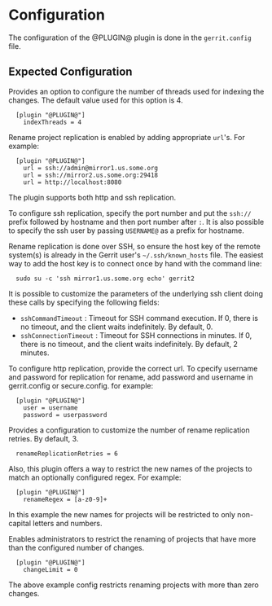 Configuration
=============

The configuration of the @PLUGIN@ plugin is done in the `gerrit.config`
file.

Expected Configuration
----------------------
Provides an option to configure the number of threads used for indexing
the changes. The default value used for this option is 4.

```
  [plugin "@PLUGIN@"]
    indexThreads = 4
```

Rename project replication is enabled by adding appropriate `url`'s.
For example:

```
  [plugin "@PLUGIN@"]
    url = ssh://admin@mirror1.us.some.org
    url = ssh://mirror2.us.some.org:29418
    url = http://localhost:8080
```
The plugin supports both http and ssh replication.

To configure ssh replication, specify the port number and put the `ssh://`
prefix followed by hostname and then port number after `:`. It is also possible
to specify the ssh user by passing `USERNAME@` as a prefix for hostname.

Rename replication is done over SSH, so ensure the host key of the remote
system(s) is already in the Gerrit user's `~/.ssh/known_hosts` file. The easiest
way to add the host key is to connect once by hand with the command line:

```
  sudo su -c 'ssh mirror1.us.some.org echo' gerrit2
```
It is possible to customize the parameters of the underlying ssh client doing
these calls by specifying the following fields:
* `sshCommandTimeout` : Timeout for SSH command execution. If 0, there is no
timeout, and the client waits indefinitely. By default, 0.
* `sshConnectionTimeout` : Timeout for SSH connections in minutes. If 0, there
is no timeout, and the client waits indefinitely. By default, 2 minutes.

To configure http replication, provide the correct url. To cpecify username and
password for replication for rename, add password and username in gerrit.config
or secure.config. for example:
```
  [plugin "@PLUGIN@"]
    user = username
    password = userpassword
```

Provides a configuration to customize the number of rename replication retries.
By default, 3.

```
  renameReplicationRetries = 6
```

Also, this plugin offers a way to restrict the new names of the projects to
match an optionally configured regex. For example:

```
  [plugin "@PLUGIN@"]
    renameRegex = [a-z0-9]+
```

In this example the new names for projects will be restricted to only
non-capital letters and numbers.

Enables administrators to restrict the renaming of projects that have more than
the configured number of changes.

```
  [plugin "@PLUGIN@"]
    changeLimit = 0
```
The above example config restricts renaming projects with more than zero changes.
